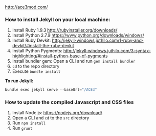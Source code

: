 http://ace3mod.com/

### How to install Jekyll on your local machine:

1. Install Ruby 1.9.3 http://rubyinstaller.org/downloads/
2. Install Python 2.7.9 https://www.python.org/downloads/windows/
3. Install Ruby Devkit: http://jekyll-windows.juthilo.com/1-ruby-and-devkit/#install-the-ruby-devkit
4. Install Python Pygments: http://jekyll-windows.juthilo.com/3-syntax-highlighting/#install-python-base-of-pygments
5. Install bundler gem: Open a CLI and run `gem install bundler`
6. `cd` to the repo directory
7. Execute `bundle install`

**To run Jekyll:**

```powershell
bundle exec jekyll serve --baseUrl="/ACE3"
```

### How to update the compiled Javascript and CSS files

1. Install Node.js: https://nodejs.org/download/
2. Open a CLI and `cd` to the `src` directory
3. Run `npm install`
4. Run `grunt`
